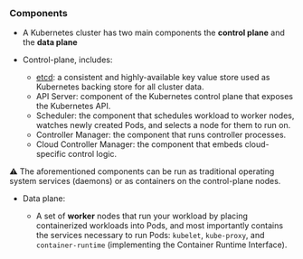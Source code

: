 
<br>

### Components 

* A Kubernetes cluster has two main components the **control plane** and the **data plane**

* Control-plane, includes:

    * [etcd](https://etcd.io/): a consistent and highly-available key value store used as Kubernetes backing store for all cluster data.
    * API Server: component of the Kubernetes control plane that exposes the Kubernetes API.
    * Scheduler: the component that schedules workload to worker nodes, watches newly created Pods, and selects a node for them to run on.
    * Controller Manager: the component that runs controller processes.
    * Cloud Controller Manager: the component that embeds cloud-specific control logic.

⚠️ The aforementioned components can be run as traditional operating system services (daemons) or as containers on the  control-plane nodes.

* Data plane:

    * A set of **worker** nodes that run your workload by placing containerized workloads into Pods, and most importantly contains the services necessary to run Pods: `kubelet`, `kube-proxy`, and `container-runtime` (implementing the Container Runtime Interface).





